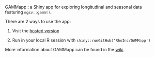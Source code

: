 GAMMapp : a Shiny app for exploring longitudinal and seasonal data featuring ```mgcv::gamm()```.

There are 2 ways to use the app:

1. Visit the [hosted version](https://becca-krouse.shinyapps.io/GAMMapp/)

2. Run in your local R session with ```shiny::runGitHub('RhoInc/GAMMapp') ```

More information about GAMMapp can be found in the [wiki](https://github.com/RhoInc/GAMMapp/wiki).  
